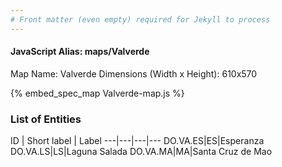 ```yaml
---
# Front matter (even empty) required for Jekyll to process
---
```


#### JavaScript Alias: maps/Valverde

Map Name: Valverde
Dimensions (Width x Height): 610x570



{% embed_spec_map Valverde-map.js %}

### List of Entities

ID | Short label | Label
---|---|---|---
DO.VA.ES|ES|Esperanza
DO.VA.LS|LS|Laguna Salada
DO.VA.MA|MA|Santa Cruz de Mao
